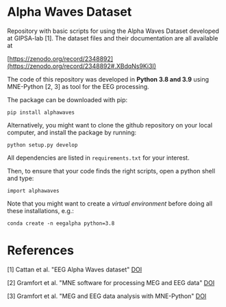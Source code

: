 # Alpha Waves Dataset
Repository with basic scripts for using the Alpha Waves Dataset developed at GIPSA-lab [1]. The dataset files and their documentation are all available at 

[https://zenodo.org/record/2348892](https://zenodo.org/record/2348892#.XBdqNs9Ki3I)

The code of this repository was developed in **Python 3.8 and 3.9** using MNE-Python [2, 3] as tool for the EEG processing.

The package can be downloaded with pip:

```
pip install alphawaves
```

Alternatively, you might want to clone the github repository on your local computer, and install the package by running:

```
python setup.py develop
```

All dependencies are listed in `requirements.txt` for your interest.


Then, to ensure that your code finds the right scripts, open a python shell and type:

```
import alphawaves
```


Note that you might want to create a *virtual environment* before doing all these installations, e.g.:

```
conda create -n eegalpha python=3.8
```

# References

[1] Cattan et al. "EEG Alpha Waves dataset" [DOI](https://10.5281/zenodo.2348891)

[2] Gramfort et al. "MNE software for processing MEG and EEG data" [DOI](https://doi.org/10.1016/j.neuroimage.2013.10.027)

[3] Gramfort et al. "MEG and EEG data analysis with MNE-Python" [DOI](https://doi.org/10.3389/fnins.2013.00267)

